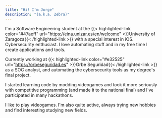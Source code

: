 ```yaml
---
title: "Hi! I'm Jorge"
description: "(a.k.a. Zebra)"
---
```


I'm a Software Engineering student at the {{< highlighted-link color="#47aeff" url="https://eina.unizar.es/en/welcome" >}}University of Zaragoza{{< /highlighted-link >}} with a special
interest in iOS. Cybersecurity enthusiast. I love automating stuff and in my
free time I create applications and tools.

Currently working at {{< highlighted-link color="#e32525" url="https://orbeseguridad.es" >}}Orbe Seguridad{{< /highlighted-link >}} as a SOC analyst, and automating the cybersecurity tools as my degree's final project.

I started learning code by modding videogames and took it more seriously with
competitive programming (and made it to the national final) and I've
participated in many hackathons.

I like to play videogames. I'm also quite active, always trying new hobbies
and find interesting studying new fields.
